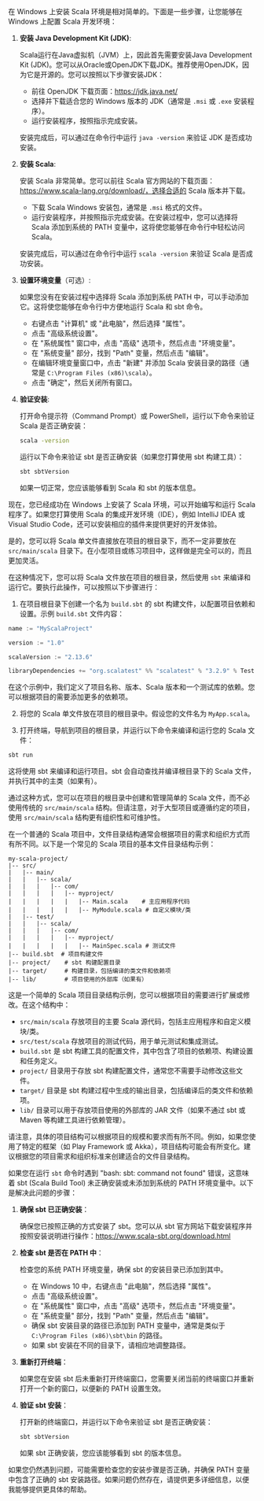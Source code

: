 在 Windows 上安装 Scala 环境是相对简单的。下面是一些步骤，让您能够在 Windows 上配置 Scala 开发环境：

1. **安装 Java Development Kit (JDK)**:

   Scala运行在Java虚拟机（JVM）上，因此首先需要安装Java Development Kit (JDK)。您可以从Oracle或OpenJDK下载JDK。推荐使用OpenJDK，因为它是开源的。您可以按照以下步骤安装JDK：

   - 前往 OpenJDK 下载页面：https://jdk.java.net/
   - 选择并下载适合您的 Windows 版本的 JDK（通常是 `.msi` 或 `.exe` 安装程序）。
   - 运行安装程序，按照指示完成安装。

   安装完成后，可以通过在命令行中运行 `java -version` 来验证 JDK 是否成功安装。

2. **安装 Scala**:

   安装 Scala 非常简单。您可以前往 Scala 官方网站的下载页面：https://www.scala-lang.org/download/，选择合适的 Scala 版本并下载。

   - 下载 Scala Windows 安装包，通常是 `.msi` 格式的文件。
   - 运行安装程序，并按照指示完成安装。在安装过程中，您可以选择将 Scala 添加到系统的 PATH 变量中，这将使您能够在命令行中轻松访问 Scala。

   安装完成后，可以通过在命令行中运行 `scala -version` 来验证 Scala 是否成功安装。

3. **设置环境变量**（可选）:

   如果您没有在安装过程中选择将 Scala 添加到系统 PATH 中，可以手动添加它。这将使您能够在命令行中方便地运行 Scala 和 sbt 命令。

   - 右键点击 "计算机" 或 "此电脑"，然后选择 "属性"。
   - 点击 "高级系统设置"。
   - 在 "系统属性" 窗口中，点击 "高级" 选项卡，然后点击 "环境变量"。
   - 在 "系统变量" 部分，找到 "Path" 变量，然后点击 "编辑"。
   - 在编辑环境变量窗口中，点击 "新建" 并添加 Scala 安装目录的路径（通常是 `C:\Program Files (x86)\scala`）。
   - 点击 "确定"，然后关闭所有窗口。

4. **验证安装**:

   打开命令提示符（Command Prompt）或 PowerShell，运行以下命令来验证 Scala 是否正确安装：

   ```bash
   scala -version
   ```

   运行以下命令来验证 sbt 是否正确安装（如果您打算使用 sbt 构建工具）：

   ```bash
   sbt sbtVersion
   ```

   如果一切正常，您应该能够看到 Scala 和 sbt 的版本信息。

现在，您已经成功在 Windows 上安装了 Scala 环境，可以开始编写和运行 Scala 程序了。如果您打算使用 Scala 的集成开发环境（IDE），例如 IntelliJ IDEA 或 Visual Studio Code，还可以安装相应的插件来提供更好的开发体验。


是的，您可以将 Scala 单文件直接放在项目的根目录下，而不一定非要放在 `src/main/scala` 目录下。在小型项目或练习项目中，这样做是完全可以的，而且更加灵活。

在这种情况下，您可以将 Scala 文件放在项目的根目录，然后使用 `sbt` 来编译和运行它。要执行此操作，可以按照以下步骤进行：

1. 在项目根目录下创建一个名为 `build.sbt` 的 sbt 构建文件，以配置项目依赖和设置。示例 `build.sbt` 文件内容：

```scala
name := "MyScalaProject"

version := "1.0"

scalaVersion := "2.13.6"

libraryDependencies += "org.scalatest" %% "scalatest" % "3.2.9" % Test
```

在这个示例中，我们定义了项目名称、版本、Scala 版本和一个测试库的依赖。您可以根据项目的需要添加更多的依赖项。

2. 将您的 Scala 单文件放在项目的根目录中。假设您的文件名为 `MyApp.scala`。

3. 打开终端，导航到项目的根目录，并运行以下命令来编译和运行您的 Scala 文件：

```bash
sbt run
```

这将使用 sbt 来编译和运行项目。sbt 会自动查找并编译根目录下的 Scala 文件，并执行其中的主类（如果有）。

通过这种方式，您可以在项目的根目录中创建和管理简单的 Scala 文件，而不必使用传统的 `src/main/scala` 结构。但请注意，对于大型项目或遵循约定的项目，使用 `src/main/scala` 结构更有组织性和可维护性。



在一个普通的 Scala 项目中，文件目录结构通常会根据项目的需求和组织方式而有所不同。以下是一个常见的 Scala 项目的基本文件目录结构示例：

```
my-scala-project/
|-- src/
|   |-- main/
|   |   |-- scala/
|   |   |   |-- com/
|   |   |   |   |-- myproject/
|   |   |   |   |   |-- Main.scala    # 主应用程序代码
|   |   |   |   |   |-- MyModule.scala # 自定义模块/类
|   |-- test/
|   |   |-- scala/
|   |   |   |-- com/
|   |   |   |   |-- myproject/
|   |   |   |   |   |-- MainSpec.scala # 测试文件
|-- build.sbt  # 项目构建文件
|-- project/    # sbt 构建配置目录
|-- target/     # 构建目录，包括编译的类文件和依赖项
|-- lib/        # 项目使用的外部库（如果有）
```

这是一个简单的 Scala 项目目录结构示例，您可以根据项目的需要进行扩展或修改。在这个结构中：

- `src/main/scala` 存放项目的主要 Scala 源代码，包括主应用程序和自定义模块/类。
- `src/test/scala` 存放项目的测试代码，用于单元测试和集成测试。
- `build.sbt` 是 sbt 构建工具的配置文件，其中包含了项目的依赖项、构建设置和任务定义。
- `project/` 目录用于存放 sbt 构建配置文件，通常您不需要手动修改这些文件。
- `target/` 目录是 sbt 构建过程中生成的输出目录，包括编译后的类文件和依赖项。
- `lib/` 目录可以用于存放项目使用的外部库的 JAR 文件（如果不通过 sbt 或 Maven 等构建工具进行依赖管理）。

请注意，具体的项目结构可以根据项目的规模和要求而有所不同。例如，如果您使用了特定的框架（如 Play Framework 或 Akka），项目结构可能会有所变化。建议根据您的项目需求和组织标准来创建适合的文件目录结构。

如果您在运行 `sbt` 命令时遇到 "bash: sbt: command not found" 错误，这意味着 sbt (Scala Build Tool) 未正确安装或未添加到系统的 PATH 环境变量中。以下是解决此问题的步骤：

1. **确保 sbt 已正确安装**：

   确保您已按照正确的方式安装了 sbt。您可以从 sbt 官方网站下载安装程序并按照安装说明进行操作：https://www.scala-sbt.org/download.html

2. **检查 sbt 是否在 PATH 中**：

   检查您的系统 PATH 环境变量，确保 sbt 的安装目录已添加到其中。

   - 在 Windows 10 中，右键点击 "此电脑"，然后选择 "属性"。
   - 点击 "高级系统设置"。
   - 在 "系统属性" 窗口中，点击 "高级" 选项卡，然后点击 "环境变量"。
   - 在 "系统变量" 部分，找到 "Path" 变量，然后点击 "编辑"。
   - 确保 sbt 安装目录的路径已添加到 PATH 变量中，通常是类似于 `C:\Program Files (x86)\sbt\bin` 的路径。
   - 如果 sbt 安装在不同的目录下，请相应地调整路径。

3. **重新打开终端**：

   如果您在安装 sbt 后未重新打开终端窗口，您需要关闭当前的终端窗口并重新打开一个新的窗口，以便新的 PATH 设置生效。

4. **验证 sbt 安装**：

   打开新的终端窗口，并运行以下命令来验证 sbt 是否正确安装：

   ```bash
   sbt sbtVersion
   ```

   如果 sbt 正确安装，您应该能够看到 sbt 的版本信息。

如果您仍然遇到问题，可能需要检查您的安装步骤是否正确，并确保 PATH 变量中包含了正确的 sbt 安装路径。如果问题仍然存在，请提供更多详细信息，以便我能够提供更具体的帮助。
